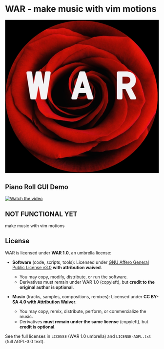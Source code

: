 # WAR - make music with vim motions

![WAR](/assets/images/WAR-over-rose-circle-white.jpg)

## Piano Roll GUI Demo

[![Watch the video](https://img.youtube.com/vi/b7Bf17YH_uQ/0.jpg)](https://youtu.be/b7Bf17YH_uQ)

## NOT FUNCTIONAL YET

make music with vim motions

## License

WAR is licensed under **WAR 1.0**, an umbrella license:

- **Software** (code, scripts, tools): Licensed under [GNU Affero General Public License v3.0](LICENSE-AGPL.txt) **with attribution waived**.
    - You may copy, modify, distribute, or run the software.
    - Derivatives must remain under WAR 1.0 (copyleft), but **credit to the original author is optional**.

- **Music** (tracks, samples, compositions, remixes): Licensed under **CC BY-SA 4.0 with Attribution Waiver**.
    - You may copy, remix, distribute, perform, or commercialize the music.
    - Derivatives **must remain under the same license** (copyleft), but **credit is optional**.

See the full licenses in `LICENSE` (WAR 1.0 umbrella) and `LICENSE-AGPL.txt` (full AGPL-3.0 text).
